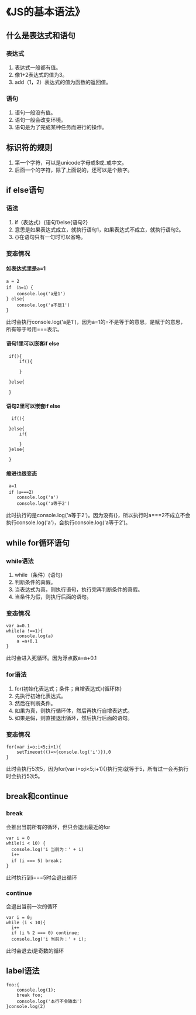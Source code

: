 # 《JS的基本语法》
## 什么是表达式和语句
### 表达式
1. 表达式一般都有值。
2. 像1+2表达式的值为3。
3. add（1，2）表达式的值为函数的返回值。
### 语句
1. 语句一般没有值。
2. 语句一般会改变环境。
3. 语句是为了完成某种任务而进行的操作。
## 标识符的规则
1. 第一个字符，可以是unicode字母或$或_或中文。
2. 后面一个的字符，除了上面说的，还可以是个数字。
## if else语句
### 语法
1. if（表达式）{语句1}else{语句2}
2. 意思是如果表达式成立，就执行语句1，如果表达式不成立，就执行语句2。
3. {}在语句只有一句时可以省略。
### 变态情况
#### 如表达式里是a=1
 ~~~~
 a = 2
 if （a=1）{
     console.log('a是1')
 } else{
     console.log('a不是1')
 }
 ~~~~
 此时会执行console.log('a是1')，因为a=1的=不是等于的意思，是赋于的意思，所有等于号用===表示。
 #### 语句1里可以嵌套if else
~~~~
 if(){
     if(){
         
     }

 }else{

 }
~~~~
 #### 语句2里可以嵌套if else 
~~~~
  if(){

 }else{
     if{

     }
 }else{

 }
~~~~
 #### 缩进也很变态
~~~~
 a=1
 if（a===2）
    console.log('a')
    console.log('a等于2')
~~~~
此时执行的是console.log('a等于2')。因为没有{}，所以执行时a===2不成立不会执行console.log('a')，会执行console.log('a等于2')。
## while for循环语句
### while语法
1. while（条件）{语句}
2. 判断条件的真假。
3. 当表达式为真，则执行语句，执行完再判断条件的真假。
4. 当条件为假，则执行后面的语句。
### 变态情况
~~~~
var a=0.1
while(a !==1){
    console.log(a)
    a =a+0.1
}
~~~~
此时会进入死循环。因为浮点数a=a+0.1
### for语法
1. for(初始化表达式；条件；自增表达式){循环体}
2. 先执行初始化表达式。
3. 然后在判断条件。
4. 如果为真，则执行循环体，然后再执行自增表达式。
5. 如果是假，则直接退出循环，然后执行后面的语句。
### 变态情况
~~~~
for(var i=o;i<5;i+1){
    setTimeout(()=>{console.log('i')}),0
}
~~~~
此时会执行5次5，因为for(var i=o;i<5;i+1){}执行完i就等于5，所有过一会再执行时会执行5次5。
## break和continue
### break
会推出当前所有的循环，但只会退出最近的for
~~~~
var i = 0
while(i < 10) {
  console.log('i 当前为：' + i)
  i++
  if (i === 5) break；
}
~~~~
此时执行到i===5时会退出循环
### continue
会退出当前一次的循环
~~~~
var i = 0;
while (i < 10){
  i++
  if (i % 2 === 0) continue;
  console.log('i 当前为：' + i);
~~~~
此时会退去i是奇数的循环
## label语法
~~~~
foo:{
    console.log(1);
    break foo;
    console.log('本行不会输出')
}console.log(2)
~~~~

 